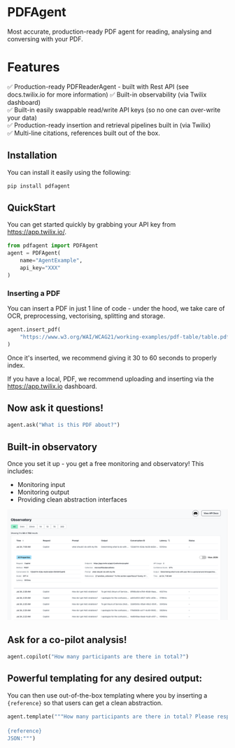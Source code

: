 # PDFAgent

Most accurate, production-ready PDF agent for reading, analysing and conversing with your PDF.

# Features

✅ Production-ready PDFReaderAgent - built with Rest API (see docs.twilix.io for more information)
✅ Built-in observability (via Twilix dashboard)  
✅ Built-in easily swappable read/write API keys (so no one can over-write your data)  
✅ Production-ready insertion and retrieval pipelines built in (via Twilix)  
✅ Multi-line citations, references built out of the box.  


## Installation

You can install it easily using the following: 

```bash
pip install pdfagent
```

## QuickStart

You can get started quickly by grabbing your API key from https://app.twilix.io/.

```python
from pdfagent import PDFAgent
agent = PDFAgent(
    name="AgentExample",
    api_key="XXX"
)
```

### Inserting a PDF 

You can insert a PDF in just 1 line of code - under the hood, we take care of OCR, preprocessing,
vectorising, splitting and storage.

```python
agent.insert_pdf(
    "https://www.w3.org/WAI/WCAG21/working-examples/pdf-table/table.pdf"
)
```

Once it's inserted, we recommend giving it 30 to 60 seconds to properly index.

If you have a local, PDF, we recommend uploading and inserting via 
the https://app.twilix.io dashboard.

## Now ask it questions!

```python
agent.ask("What is this PDF about?")
```

## Built-in observatory

Once you set it up - you get a free monitoring and observatory!
This includes: 
- Monitoring input 
- Monitoring output
- Providing clean abstraction interfaces

![Observatory example](assets/observatory.png)

## Ask for a co-pilot analysis!

```python
agent.copilot("How many participants are there in total?")
```

## Powerful templating for any desired output:

You can then use out-of-the-box templating where you by inserting a
`{reference}` so that users can get a clean abstraction.

```python
agent.template("""How many participants are there in total? Please respond in a JSON with the key `total_participants`.

{reference}
JSON:""")
```
